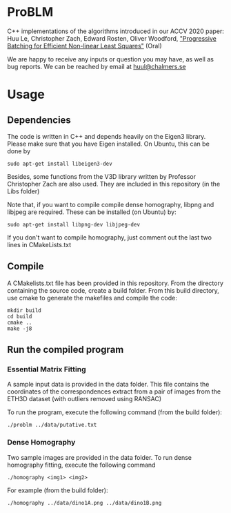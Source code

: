 # ProBLM
C++ implementations of the algorithms introduced in our ACCV 2020 paper:
Huu Le, Christopher Zach, Edward Rosten, Oliver Woodford, ["Progressive Batching for Efficient Non-linear Least Squares"](https://arxiv.org/pdf/2010.10968.pdf) (Oral)

We are happy to receive any inputs or question you may have, as well as bug reports. We can be reached by email at huul@chalmers.se

# Usage 
## Dependencies
The code is written in C++ and depends heavily on the Eigen3 library.
Please make sure that you have Eigen installed. On Ubuntu, this can be done by 
```
sudo apt-get install libeigen3-dev
```

Besides, some functions from the V3D library written by Professor Christopher Zach are also used. 
They are included in this repository (in the Libs folder)

Note that, if you want to compile compile dense homography, libpng and libjpeg are required. These can be installed (on Ubuntu) by:
```
sudo apt-get install libpng-dev libjpeg-dev
```
If you don't want to compile homography, just comment out the last two lines in CMakeLists.txt

## Compile
A CMakelists.txt file has been provided in this repository. From the directory containing the source code, create a build folder. From this build directory, use cmake to generate the makefiles and compile the code:
``` 
mkdir build 
cd build
cmake ..
make -j8
```

## Run the compiled program
### Essential Matrix Fitting
A sample input data is provided in the data folder. This file contains the coordinates of the correspondences extract from a pair of images from the ETH3D dataset (with outliers removed using RANSAC)

To run the program, execute the following command (from the build folder):
```
./problm ../data/putative.txt
```

### Dense Homography 
Two sample images are provided in the data folder. To run dense homography fitting, execute the following command
```
./homography <img1> <img2>
```
For example (from the build folder): 
```
./homography ../data/dino1A.png ../data/dino1B.png
```





